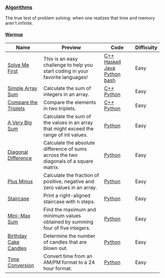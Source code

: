 
### [Algorithms](https://www.hackerrank.com/domains/algorithms)
The true test of problem solving: when one realizes that time and memory aren't infinite.



#### [Warmup](https://www.hackerrank.com/domains/algorithms/warmup)

Name | Preview | Code | Difficulty
---- | ------- | ---- | ----------
[Solve Me First](https://www.hackerrank.com/challenges/solve-me-first)|This is an easy challenge to help you start coding in your favorite languages!|[C++](solve-me-first.cpp) [Haskell](solve-me-first.hs) [Java](solve-me-first.java) [Python](solve-me-first.py) [bash](solve-me-first.sh)|Easy
[Simple Array Sum](https://www.hackerrank.com/challenges/simple-array-sum)|Calculate the sum of integers in an array.|[C++](simple-array-sum.cpp) [Python](simple-array-sum.py)|Easy
[Compare the Triplets](https://www.hackerrank.com/challenges/compare-the-triplets)|Compare the elements in two triplets.|[C++](compare-the-triplets.cpp) [Python](compare-the-triplets.py)|Easy
[A Very Big Sum](https://www.hackerrank.com/challenges/a-very-big-sum)|Calculate the sum of the values in an array that might exceed the range of int values.|[Python](a-very-big-sum.py)|Easy
[Diagonal Difference](https://www.hackerrank.com/challenges/diagonal-difference)|Calculate the absolute difference of sums across the two diagonals of a square matrix.|[Python](diagonal-difference.py)|Easy
[Plus Minus](https://www.hackerrank.com/challenges/plus-minus)|Calculate the fraction of positive, negative and zero values in an array.|[Python](plus-minus.py)|Easy
[Staircase](https://www.hackerrank.com/challenges/staircase)|Print a right-aligned staircase with n steps.|[Python](staircase.py)|Easy
[Mini-Max Sum](https://www.hackerrank.com/challenges/mini-max-sum)|Find the maximum and minimum values obtained by summing four of five integers.|[Python](mini-max-sum.py)|Easy
[Birthday Cake Candles](https://www.hackerrank.com/challenges/birthday-cake-candles)|Determine the number of candles that are blown out.|[Python](birthday-cake-candles.py)|Easy
[Time Conversion](https://www.hackerrank.com/challenges/time-conversion)|Convert time from an AM/PM format to a 24 hour format.|[Python](time-conversion.py)|Easy

